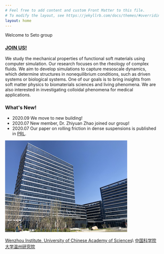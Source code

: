 ```yaml
---
# Feel free to add content and custom Front Matter to this file.
# To modify the layout, see https://jekyllrb.com/docs/themes/#overriding-theme-defaults
layout: home
---
```


Welcome to Seto group

### [**JOIN US!**](joinus.md)

We study the mechanical properties of functional soft materials using computer simulation. Our research focuses on the rheology of complex fluids. We aim to develop simulations to capture mesoscale dynamics, which determine structures in nonequilibrium conditions, such as driven systems or biological systems. One of our goals is to bring insights from soft matter physics to biomaterials sciences and living phenomena. We are also interested in investigating colloidal phenomena for medical applications.

### **What's New!** 
- 2020.09 We move to new building!
- 2020.07 New member, Dr. Zhiyuan Zhao joined our group! 
- 2020.07 Our paper on rolling friction in dense suspensions is published in [PRL](https://link.aps.org/doi/10.1103/PhysRevLett.124.248005). 

![New WIUCAS building](/assets/img/WIUCA2.jpeg)

[Wenzhou Institute, University of Chinese Academy of Sciences](http://english.wiucas.ac.cn)\\
[中国科学院大学温州研究院](http://www.wibe.ac.cn)
